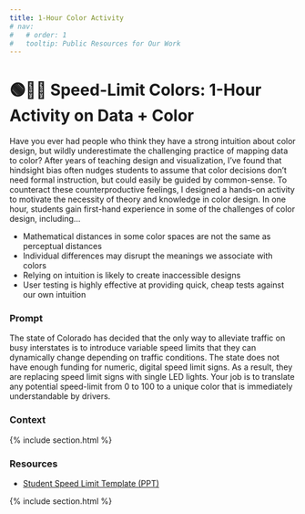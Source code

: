 ```yaml
---
title: 1-Hour Color Activity
# nav:
#   # order: 1
#   tooltip: Public Resources for Our Work
---
```


# 🟢🔵🔴 Speed-Limit Colors: 1-Hour Activity on Data + Color

Have you ever had people who think they have a strong intuition about color design, but wildly underestimate the challenging practice of mapping data to color? After years of teaching design and visualization, I’ve found that hindsight bias often nudges students to assume that color decisions don’t need formal instruction, but could easily be guided by common-sense. To counteract these counterproductive feelings, I designed a hands-on activity to motivate the necessity of theory and knowledge in color design. In one hour, students gain first-hand experience in some of the challenges of color design, including…
- Mathematical distances in some color spaces are not the same as perceptual distances
- Individual differences may disrupt the meanings we associate with colors
- Relying on intuition is likely to create inaccessible designs
- User testing is highly effective at providing quick, cheap tests against our own intuition


### Prompt
The state of Colorado has decided that the only way to alleviate traffic on busy interstates is to introduce variable speed limits that they can dynamically change depending on traffic conditions. The state does not have enough funding for numeric, digital speed limit signs. As a result, they are replacing speed limit signs with single LED lights. Your job is to translate any potential speed-limit from 0 to 100 to a unique color that is immediately understandable by drivers. 

### Context

{% include section.html %}

### Resources
- [Student Speed Limit Template (PPT)](files/color-speed-template.pptx)

{% include section.html %}

<!-- ## Guides and  -->

<!-- {% include search-box.html %}

{% include search-info.html %}

{% include list.html data="citations" component="citation" style="rich" %} -->
